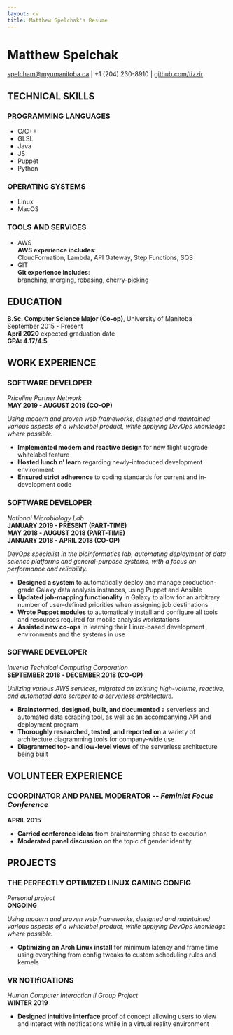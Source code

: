 ```yaml
---
layout: cv
title: Matthew Spelchak's Resume
---
```

# Matthew Spelchak

<div id="webaddress">
<a href="spelcham@myumanitoba.ca">spelcham@myumanitoba.ca</a>
| +1 (204) 230-8910
| <a href="github.com/tizzir">github.com/tizzir</a>
</div>

## TECHNICAL SKILLS

### **PROGRAMMING LANGUAGES**

- C/C++
- GLSL
- Java
- JS
- Puppet
- Python

### **OPERATING SYSTEMS**

- Linux
- MacOS

### **TOOLS AND SERVICES**

- AWS  
  **AWS experience includes**:  
  CloudFormation, Lambda, API Gateway, Step Functions, SQS
- GIT  
  **Git experience includes**:  
  branching, merging, rebasing, cherry-picking

## EDUCATION

**B.Sc. Computer Science Major (Co-op)**, University of Manitoba  
September 2015 - Present  
**April 2020** expected graduation date  
**GPA: 4.17/4.5**

## WORK EXPERIENCE

### **SOFTWARE DEVELOPER**  
*Priceline Partner Network*  
**MAY 2019 - AUGUST 2019 (CO-OP)**

*Using modern and proven web frameworks, designed and maintained
various aspects of a whitelabel product, while applying DevOps
knowledge where possible.*

- **Implemented modern and reactive design** for new flight upgrade
  whitelabel feature
- **Hosted lunch n’ learn** regarding newly-introduced development
  environment
- **Ensured strict adherence** to coding standards for current and
  in-development code

### **SOFTWARE DEVELOPER**  
*National Microbiology Lab*  
**JANUARY 2019 - PRESENT (PART-TIME)  
MAY 2018 - AUGUST 2018 (PART-TIME)  
JANUARY 2018  - APRIL 2018 (CO-OP)**

*DevOps specialist in the bioinformatics lab, automating deployment of
data science platforms and general-purpose systems,  with a focus on
performance and reliability.*

- **Designed a system** to automatically deploy and manage production-grade
  Galaxy data analysis instances, using Puppet and Ansible
- **Updated job-mapping functionality** in Galaxy to allow for an arbitrary
  number of user-defined priorities when assigning job destinations
- **Wrote Puppet modules** to automatically install and configure all tools
  and resources required for mobile analysis workstations
- **Assisted new co-ops**  in learning their Linux-based development
  environments  and the systems in use

### **SOFWARE DEVELOPER**  
*Invenia Technical Computing Corporation*  
**SEPTEMBER 2018  - DECEMBER 2018 (CO-OP)**

*Utilizing various AWS services, migrated an existing high-volume,
reactive, and automated data scraper to a serverless architecture.*

- **Brainstormed, designed, built, and documented** a serverless and
  automated data scraping tool, as well as an accompanying API and
deployment program
- **Thoroughly researched, tested, and reported on** a variety of
  architecture diagramming  tools for company-wide use
- **Diagrammed top- and low-level views** of the serverless architecture
  being built

## VOLUNTEER EXPERIENCE

### **COORDINATOR AND PANEL MODERATOR** -- *Feminist Focus Conference*  
**APRIL 2015**

- **Carried conference ideas** from brainstorming phase to execution
- **Moderated panel discussion** on the topic of gender identity

## PROJECTS


### **THE PERFECTLY OPTIMIZED LINUX GAMING CONFIG**  
*Personal project*  
**ONGOING**

*Using modern and proven web frameworks, designed and maintained
various aspects of a whitelabel product, while applying DevOps
knowledge where possible.*

- **Optimizing an Arch Linux install** for minimum latency and frame
  time using everything from config tweaks to custom scheduling rules and
  kernels

### **VR NOTIfICATIONS**  
*Human Computer Interaction II Group Project*  
**WINTER 2019**

- **Designed intuitive interface** proof of concept allowing users to
  view and interact with notifications while in a virtual reality environment
